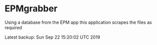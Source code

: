 # EPMgrabber
Using a database from the EPM app this application scrapes the files as required


Latest backup: Sun Sep 22 15:20:02 UTC 2019
